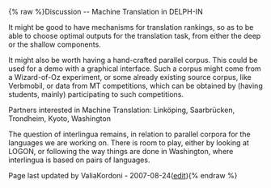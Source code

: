 {% raw %}Discussion -- Machine Translation in DELPH-IN

It might be good to have mechanisms for translation rankings, so as to
be able to choose optimal outputs for the translation task, from either
the deep or the shallow components.

It might also be worth having a hand-crafted parallel corpus. This could
be used for a demo with a graphical interface. Such a corpus might come
from a Wizard-of-Oz experiment, or some already existing source corpus,
like Verbmobil, or data from MT competitions, which can be obtained by
(having students, mainly) participating to such competitions.

Partners interested in Machine Translation: Linköping, Saarbrücken,
Trondheim, Kyoto, Washington

The question of interlingua remains, in relation to parallel corpora for
the languages we are working on. There is room to play, either by
looking at LOGON, or following the way things are done in Washington,
where interlingua is based on pairs of languages.

Page last updated by ValiaKordoni - 2007-08-24([edit](https://github.com/delph-in/docs/wiki/BerlinMT/_edit)){% endraw %}